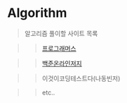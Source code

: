 Algorithm
=========

>알고리즘 풀이할 사이트 목록

>>[프로그래머스](https://programmers.co.kr/, "Programmers Link")

>>[백준온라인저지](https://www.acmicpc.net/, "BOJ Link")

>>이것이코딩테스트다(나동빈저)

>>etc..
